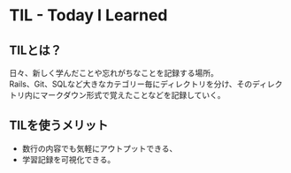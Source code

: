 # TIL - Today I Learned

## TILとは？
日々、新しく学んだことや忘れがちなことを記録する場所。  
Rails、Git、SQLなど大きなカテゴリー毎にディレクトリを分け、そのディレクトリ内にマークダウン形式で覚えたことなどを記録していく。

## TILを使うメリット
- 数行の内容でも気軽にアウトプットできる、
- 学習記録を可視化できる。
